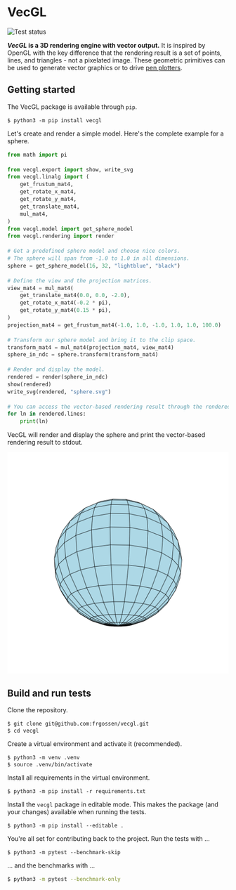 # VecGL

![Test status](https://github.com/frgossen/vecgl/actions/workflows/post_commit.yml/badge.svg)

__*VecGL* is a 3D rendering engine with vector output.__
It is inspired by OpenGL with the key difference that the rendering result is a
set of points, lines, and triangles - not a pixelated image. These geometric
primitives can be used to generate vector graphics or to drive
[pen plotters](https://www.generativehut.com/post/axidraw).

## Getting started

The VecGL package is available through `pip`.

```
$ python3 -m pip install vecgl
```

Let's create and render a simple model.
Here's the complete example for a sphere.

```py
from math import pi

from vecgl.export import show, write_svg
from vecgl.linalg import (
    get_frustum_mat4,
    get_rotate_x_mat4,
    get_rotate_y_mat4,
    get_translate_mat4,
    mul_mat4,
)
from vecgl.model import get_sphere_model
from vecgl.rendering import render

# Get a predefined sphere model and choose nice colors.
# The sphere will span from -1.0 to 1.0 in all dimensions.
sphere = get_sphere_model(16, 32, "lightblue", "black")

# Define the view and the projection matrices.
view_mat4 = mul_mat4(
    get_translate_mat4(0.0, 0.0, -2.0),
    get_rotate_x_mat4(-0.2 * pi),
    get_rotate_y_mat4(0.15 * pi),
)
projection_mat4 = get_frustum_mat4(-1.0, 1.0, -1.0, 1.0, 1.0, 100.0)

# Transform our sphere model and bring it to the clip space.
transform_mat4 = mul_mat4(projection_mat4, view_mat4)
sphere_in_ndc = sphere.transform(transform_mat4)

# Render and display the model.
rendered = render(sphere_in_ndc)
show(rendered)
write_svg(rendered, "sphere.svg")

# You can access the vector-based rendering result through the rendered model.
for ln in rendered.lines:
    print(ln)
```

VecGL will render and display the sphere and print the vector-based rendering
result to stdout.

![This is an image](./sphere.svg)

## Build and run tests

Clone the repository.

```
$ git clone git@github.com:frgossen/vecgl.git
$ cd vecgl
```

Create a virtual environment and activate it (recommended).

```
$ python3 -m venv .venv
$ source .venv/bin/activate
```

Install all requirements in the virtual environment.

```
$ python3 -m pip install -r requirements.txt
```

Install the `vecgl` package in editable mode.
This makes the package (and your changes) available when running the tests.

```
$ python3 -m pip install --editable .
```

You're all set for contributing back to the project.
Run the tests with ...

```
$ python3 -m pytest --benchmark-skip
```

... and the benchmarks with ...

```sh
$ python3 -m pytest --benchmark-only
```
